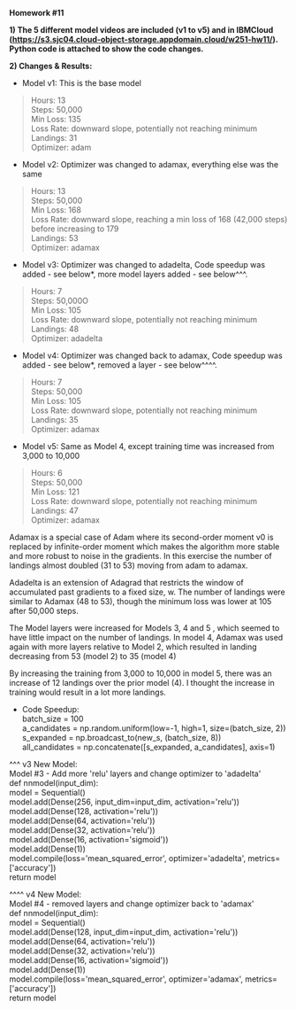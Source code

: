 **Homework #11**  
  
**1) The 5 different model videos are included (v1 to v5) and in IBMCloud (https://s3.sjc04.cloud-object-storage.appdomain.cloud/w251-hw11/).  Python code is attached to show the code changes.**  
  
**2) Changes & Results:**  
- Model v1: This is the base model  
> Hours: 13  
> Steps: 50,000  
> Min Loss: 135  
> Loss Rate: downward slope, potentially not reaching minimum  
> Landings: 31  
> Optimizer: adam  
- Model v2: Optimizer was changed to adamax, everything else was the same  
> Hours: 13  
> Steps: 50,000  
> Min Loss: 168  
> Loss Rate: downward slope, reaching a min loss of 168 (42,000 steps) before increasing to 179  
> Landings: 53  
> Optimizer: adamax  
- Model v3: Optimizer was changed to adadelta, Code speedup was added - see below*, more model layers added - see below^^^.  
> Hours: 7  
> Steps: 50,000O  
> Min Loss: 105  
> Loss Rate: downward slope, potentially not reaching minimum  
> Landings: 48  
> Optimizer: adadelta  
- Model v4: Optimizer was changed back to adamax, Code speedup was added - see below*, removed a layer - see below^^^^.  
> Hours: 7  
> Steps: 50,000  
> Min Loss: 105  
> Loss Rate: downward slope, potentially not reaching minimum  
> Landings: 35  
> Optimizer: adamax  
  
- Model v5: Same as Model 4, except training time was increased from 3,000 to 10,000  
> Hours: 6  
> Steps: 50,000  
> Min Loss: 121  
> Loss Rate: downward slope, potentially not reaching minimum  
> Landings: 47  
> Optimizer: adamax  

Adamax is a special case of Adam where its second-order moment v0 is replaced by infinite-order moment which makes the algorithm more stable and more robust to noise in the gradients.  In this exercise the number of landings almost doubled (31 to 53) moving from adam to adamax.  
  
Adadelta is an extension of Adagrad that restricts the window of accumulated past gradients to a fixed size, w.  The number of landings were similar to Adamax (48 to 53), though the minimum loss was lower at 105 after 50,000 steps.
  
The Model layers were increased for Models 3, 4 and 5 , which seemed to have little impact on the number of landings. In model 4, Adamax was used again with more layers relative to Model 2, which resulted in landing decreasing from 53 (model 2) to 35 (model 4)
  
By increasing the training from 3,000 to 10,000 in model 5, there was an increase of 12 landings over the prior model (4). I thought the increase in training would result in a lot more landings.  
  
  
* Code Speedup:  
batch_size = 100  
a_candidates = np.random.uniform(low=-1, high=1, size=(batch_size, 2))  
s_expanded = np.broadcast_to(new_s, (batch_size, 8))  
all_candidates = np.concatenate([s_expanded, a_candidates], axis=1)  

^^^ v3 New Model:  
Model #3 - Add more 'relu' layers and change optimizer to 'adadelta'  
def nnmodel(input_dim):  
    model = Sequential()  
    model.add(Dense(256, input_dim=input_dim, activation='relu'))  
    model.add(Dense(128, activation='relu'))  
    model.add(Dense(64, activation='relu'))  
    model.add(Dense(32, activation='relu'))  
    model.add(Dense(16, activation='sigmoid'))  
    model.add(Dense(1))  
    model.compile(loss='mean_squared_error', optimizer='adadelta', metrics=['accuracy'])  
    return model  
      
^^^^ v4 New Model:  
Model #4 - removed layers and change optimizer back to 'adamax'  
def nnmodel(input_dim):  
    model = Sequential()  
    model.add(Dense(128, input_dim=input_dim, activation='relu'))  
    model.add(Dense(64, activation='relu'))  
    model.add(Dense(32, activation='relu'))  
    model.add(Dense(16, activation='sigmoid'))  
    model.add(Dense(1))  
    model.compile(loss='mean_squared_error', optimizer='adamax', metrics=['accuracy'])  
    return model  
